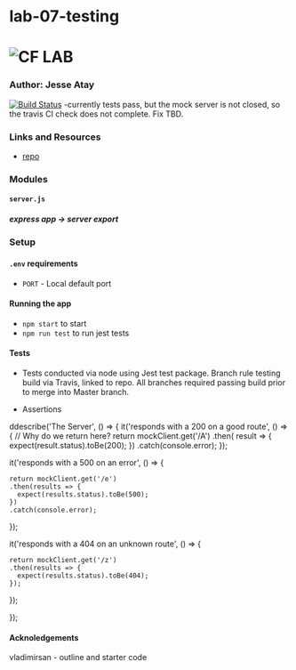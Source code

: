 # lab-07-testing

![CF](http://i.imgur.com/7v5ASc8.png) LAB
=================================================

### Author: Jesse Atay

[![Build Status](https://travis-ci.org/jaatay/lab-07-testing.svg?branch=master)](https://travis-ci.org/jaatay/lab-07-testing)
-currently tests pass, but the mock server is not closed, so the travis CI check does not complete. Fix TBD.

### Links and Resources
* [repo](https://github.com/jaatay/lab-07-testing)


### Modules
#### `server.js`
##### express app -> server export


### Setup
#### `.env` requirements
* `PORT` - Local default port

#### Running the app
* `npm start` to start
* `npm run test` to run jest tests

#### Tests
* Tests conducted via node using Jest test package. Branch rule testing build via Travis, linked to repo. All branches required passing build prior to merge into Master branch.

* Assertions

ddescribe('The Server', () => {
  it('responds with a 200 on a good route', () => {
    // Why do we return here?
    return mockClient.get('/A')
      .then( result => {
        expect(result.status).toBe(200);
      })
      .catch(console.error);
  });

  it('responds with a 500 on an error', () => {

    return mockClient.get('/e')
    .then(results => {
      expect(results.status).toBe(500);
    })
    .catch(console.error);
  });

  it('responds with a 404 on an unknown route', () => {

    return mockClient.get('/z')
    .then(results => {
      expect(results.status).toBe(404);
    });

  });
 
});

#### Acknoledgements
vladimirsan - outline and starter code
